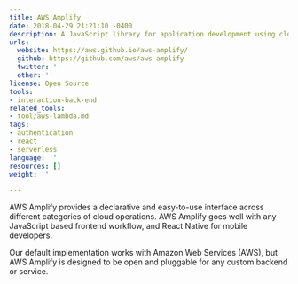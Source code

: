 ```yaml
---
title: AWS Amplify
date: 2018-04-29 21:21:10 -0400
description: A JavaScript library for application development using cloud services.
urls:
  website: https://aws.github.io/aws-amplify/
  github: https://github.com/aws/aws-amplify
  twitter: ''
  other: ''
license: Open Source
tools:
- interaction-back-end
related_tools:
- tool/aws-lambda.md
tags:
- authentication
- react
- serverless
language: ''
resources: []
weight: ''

---
```

AWS Amplify provides a declarative and easy-to-use interface across different categories of cloud operations. AWS Amplify goes well with any JavaScript based frontend workflow, and React Native for mobile developers.

Our default implementation works with Amazon Web Services (AWS), but AWS Amplify is designed to be open and pluggable for any custom backend or service.
